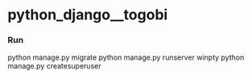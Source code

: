 # python_django__togobi


### Run
python manage.py migrate
python manage.py runserver
winpty python manage.py createsuperuser